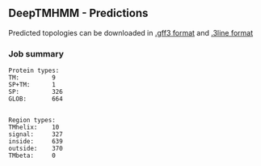 ## DeepTMHMM - Predictions
Predicted topologies can be downloaded in [.gff3 format](TMRs.gff3) and [.3line format](predicted_topologies.3line)
### Job summary
```
Protein types:
TM:			9
SP+TM:		1
SP:			326
GLOB:		664


Region types:
TMhelix:	10
signal:		327
inside:		639
outside:	370
TMbeta:		0
```
